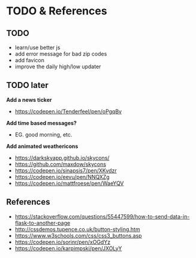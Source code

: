 # TODO & References

## TODO

- learn/use better js
- add error message for bad zip codes
- add favicon
- improve the daily high/low updater

## TODO later
**Add a news ticker**
- https://codepen.io/Tenderfeel/pen/oPgqBv

**Add time based messages?**
- EG. good morning, etc.

**Add animated weathericons**
- https://darkskyapp.github.io/skycons/
- https://github.com/maxdow/skycons
- https://codepen.io/sinapsis7/pen/XKvdzr
- https://codepen.io/eevu/pen/NNQXZg
- https://codepen.io/mattfroese/pen/WaeYQV


## References

- https://stackoverflow.com/questions/55447599/how-to-send-data-in-flask-to-another-page
- http://cssdemos.tupence.co.uk/button-styling.htm 
- https://www.w3schools.com/css/css3_buttons.asp 
- https://codepen.io/sorinr/pen/xOGdYz
- https://codepen.io/karpimpski/pen/JXOLyY 